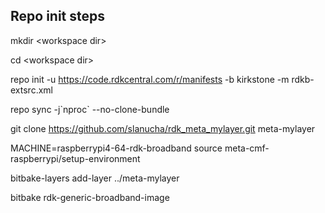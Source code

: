 ## Repo init steps 

mkdir \<workspace dir\>

cd \<workspace dir\>

repo init -u https://code.rdkcentral.com/r/manifests -b kirkstone -m rdkb-extsrc.xml

repo sync -j\`nproc\` --no-clone-bundle

git clone https://github.com/slanucha/rdk_meta_mylayer.git meta-mylayer

MACHINE=raspberrypi4-64-rdk-broadband source meta-cmf-raspberrypi/setup-environment

bitbake-layers add-layer ../meta-mylayer

bitbake rdk-generic-broadband-image

